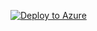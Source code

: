 [![Deploy to Azure](https://aka.ms/deploytoazurebutton)](https://portal.azure.com/#blade/Microsoft_Azure_CreateUIDef/CustomDeploymentBlade/uri/https%3A%2F%2Fraw.githubusercontent.com%2Fassemblyinc%2Fazure-foundation%2Fmaster%2Ftemplates%2Fes-lite.json/uiFormDefinitionUri/https%3A%2F%2Fraw.githubusercontent.com%2Fassemblyinc%2Fazure-foundation%2Fmaster%2Ftemplates%2Fes-portal.json)

